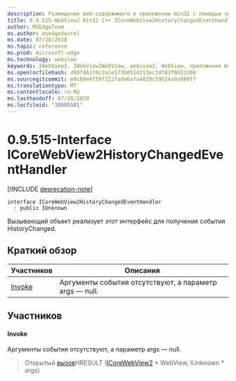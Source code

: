 ```yaml
---
description: Размещение веб-содержимого в приложении Win32 с помощью элемента управления Microsoft Edge WebView2
title: 0.9.515-WebView2 Win32 C++ ICoreWebView2HistoryChangedEventHandler
author: MSEdgeTeam
ms.author: msedgedevrel
ms.date: 07/20/2020
ms.topic: reference
ms.prod: microsoft-edge
ms.technology: webview
keywords: IWebView2, IWebView2WebView, webview2, WebView, приложения Win32, Win32, EDGE, ICoreWebView2, ICoreWebView2Controller, элемент управления "веб-браузер", HTML Edge
ms.openlocfilehash: d90f461f6c2a1e573b0514213ec34f83f0d23366
ms.sourcegitcommit: e0cb9e6f59f222fade6afa4829c59524a9a9b9ff
ms.translationtype: MT
ms.contentlocale: ru-RU
ms.lasthandoff: 07/20/2020
ms.locfileid: "10885501"
---
```

# 0.9.515-Interface ICoreWebView2HistoryChangedEventHandler 

[!INCLUDE [deprecation-note](../../includes/deprecation-note.md)]

```
interface ICoreWebView2HistoryChangedEventHandler
  : public IUnknown
```

Вызывающий объект реализует этот интерфейс для получения события HistoryChanged.

## Краткий обзор

 Участников                        | Описания
--------------------------------|---------------------------------------------
[Invoke](#invoke) | Аргументы события отсутствуют, а параметр args — null.

## Участников

#### Invoke 

Аргументы события отсутствуют, а параметр args — null.

> Открытый [вызов](#invoke)HRESULT ([ICoreWebView2](icorewebview2.md) * WebView, IUnknown * args)

